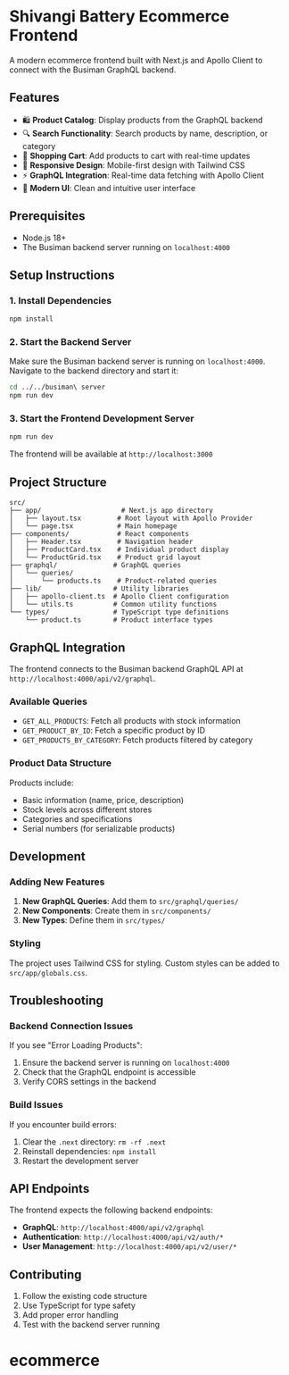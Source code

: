 # Shivangi Battery Ecommerce Frontend

A modern ecommerce frontend built with Next.js and Apollo Client to connect with the Busiman GraphQL backend.

## Features

- 🛍️ **Product Catalog**: Display products from the GraphQL backend
- 🔍 **Search Functionality**: Search products by name, description, or category
- 🛒 **Shopping Cart**: Add products to cart with real-time updates
- 📱 **Responsive Design**: Mobile-first design with Tailwind CSS
- ⚡ **GraphQL Integration**: Real-time data fetching with Apollo Client
- 🎨 **Modern UI**: Clean and intuitive user interface

## Prerequisites

- Node.js 18+ 
- The Busiman backend server running on `localhost:4000`

## Setup Instructions

### 1. Install Dependencies

```bash
npm install
```

### 2. Start the Backend Server

Make sure the Busiman backend server is running on `localhost:4000`. Navigate to the backend directory and start it:

```bash
cd ../../busiman\ server
npm run dev
```

### 3. Start the Frontend Development Server

```bash
npm run dev
```

The frontend will be available at `http://localhost:3000`

## Project Structure

```
src/
├── app/                    # Next.js app directory
│   ├── layout.tsx         # Root layout with Apollo Provider
│   └── page.tsx           # Main homepage
├── components/            # React components
│   ├── Header.tsx         # Navigation header
│   ├── ProductCard.tsx    # Individual product display
│   └── ProductGrid.tsx    # Product grid layout
├── graphql/              # GraphQL queries
│   └── queries/
│       └── products.ts    # Product-related queries
├── lib/                  # Utility libraries
│   ├── apollo-client.ts  # Apollo Client configuration
│   └── utils.ts          # Common utility functions
└── types/                # TypeScript type definitions
    └── product.ts        # Product interface types
```

## GraphQL Integration

The frontend connects to the Busiman backend GraphQL API at `http://localhost:4000/api/v2/graphql`. 

### Available Queries

- `GET_ALL_PRODUCTS`: Fetch all products with stock information
- `GET_PRODUCT_BY_ID`: Fetch a specific product by ID
- `GET_PRODUCTS_BY_CATEGORY`: Fetch products filtered by category

### Product Data Structure

Products include:
- Basic information (name, price, description)
- Stock levels across different stores
- Categories and specifications
- Serial numbers (for serializable products)

## Development

### Adding New Features

1. **New GraphQL Queries**: Add them to `src/graphql/queries/`
2. **New Components**: Create them in `src/components/`
3. **New Types**: Define them in `src/types/`

### Styling

The project uses Tailwind CSS for styling. Custom styles can be added to `src/app/globals.css`.

## Troubleshooting

### Backend Connection Issues

If you see "Error Loading Products":
1. Ensure the backend server is running on `localhost:4000`
2. Check that the GraphQL endpoint is accessible
3. Verify CORS settings in the backend

### Build Issues

If you encounter build errors:
1. Clear the `.next` directory: `rm -rf .next`
2. Reinstall dependencies: `npm install`
3. Restart the development server

## API Endpoints

The frontend expects the following backend endpoints:

- **GraphQL**: `http://localhost:4000/api/v2/graphql`
- **Authentication**: `http://localhost:4000/api/v2/auth/*`
- **User Management**: `http://localhost:4000/api/v2/user/*`

## Contributing

1. Follow the existing code structure
2. Use TypeScript for type safety
3. Add proper error handling
4. Test with the backend server running
# ecommerce
